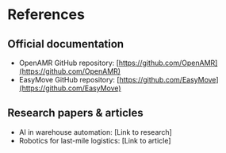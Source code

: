 # References

## Official documentation
- OpenAMR GitHub repository: [https://github.com/OpenAMR](https://github.com/OpenAMR)
- EasyMove GitHub repository: [https://github.com/EasyMove](https://github.com/EasyMove)

## Research papers & articles
- AI in warehouse automation: [Link to research]
- Robotics for last-mile logistics: [Link to article]
